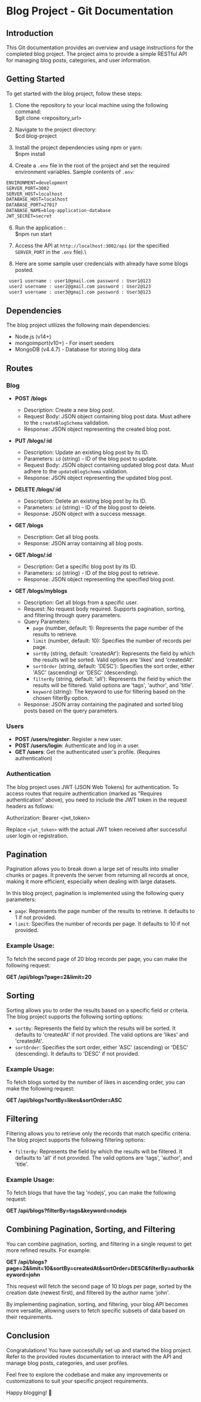 # Blog Project - Git Documentation

## Introduction

This Git documentation provides an overview and usage instructions for the completed blog project. The project aims to provide a simple RESTful API for managing blog posts, categories, and user information.

## Getting Started

To get started with the blog project, follow these steps:

1. Clone the repository to your local machine using the following command:\
$git clone <repository_url>

2. Navigate to the project directory:\
$cd blog-project

3. Install the project dependencies using npm or yarn:\
$npm install

4. Create a `.env` file in the root of the project and set the required environment variables. Sample contents of `.env`:
```` diff
ENVIRONMENT=development
SERVER_PORT=3002
SERVER_HOST=localhost
DATABASE_HOST=localhost
DATABASE_PORT=27017
DATABASE_NAME=blog-application-database
JWT_SECRET=secret
````

6. Run the application :\
$npm run start

7. Access the API at `http://localhost:3002/api` (or the specified `SERVER_PORT` in the `.env` file).\
8. Here are some sample user credencials with already have some blogs posted.
```` diff
 user1 username : user1@gmail.com password : User1@123
 user2 username : user2@gmail.com password : User2@123
 user3 username : user3@gmail.com password : User3@123
````

## Dependencies

The blog project utilizes the following main dependencies:

- Node.js (v14+)
- mongoimport(v10+) - For insert seeders
- MongoDB (v4.4.7) - Database for storing blog data

## Routes


### Blog

- **POST /blogs**
  - Description: Create a new blog post.
  - Request Body: JSON object containing blog post data. Must adhere to the `createBlogSchema` validation.
  - Response: JSON object representing the created blog post.


- **PUT /blogs/:id**
  - Description: Update an existing blog post by its ID.
  - Parameters: `id` (string) - ID of the blog post to update.
  - Request Body: JSON object containing updated blog post data. Must adhere to the `updateBlogSchema` validation.
  - Response: JSON object representing the updated blog post.


- **DELETE /blogs/:id**
  - Description: Delete an existing blog post by its ID.
  - Parameters: `id` (string) - ID of the blog post to delete.
  - Response: JSON object with a success message.


- **GET /blogs**
  - Description: Get all blog posts.
  - Response: JSON array containing all blog posts.


- **GET /blogs/:id**
  - Description: Get a specific blog post by its ID.
  - Parameters: `id` (string) - ID of the blog post to retrieve.
  - Response: JSON object representing the specified blog post.

- **GET /blogs/myblogs**
  - Description: Get all blogs from a specific user.
  - Request: No request body required. Supports pagination, sorting, and filtering through query parameters.
  - Query Parameters:
    - `page` (number, default: 1): Represents the page number of the results to retrieve.
    - `limit` (number, default: 10): Specifies the number of records per page.
    - `sortBy` (string, default: 'createdAt'): Represents the field by which the results will be sorted. Valid options are 'likes' and 'createdAt'.
    - `sortOrder` (string, default: 'DESC'): Specifies the sort order, either 'ASC' (ascending) or 'DESC' (descending).
    - `filterBy` (string, default: 'all'): Represents the field by which the results will be filtered. Valid options are 'tags', 'author', and 'title'.
    - `keyword` (string): The keyword to use for filtering based on the chosen filterBy option.
  - Response: JSON array containing the paginated and sorted blog posts based on the query parameters.



### Users

- **POST /users/register**: Register a new user.
- **POST /users/login**: Authenticate and log in a user.
- **GET /users**: Get the authenticated user's profile. (Requires authentication)
  
### Authentication

The blog project uses JWT (JSON Web Tokens) for authentication. To access routes that require authentication (marked as "Requires authentication" above), you need to include the JWT token in the request headers as follows:

Authorization: Bearer <jwt_token>

Replace `<jwt_token>` with the actual JWT token received after successful user login or registration.


## Pagination

Pagination allows you to break down a large set of results into smaller chunks or pages. It prevents the server from returning all records at once, making it more efficient, especially when dealing with large datasets.

In this blog project, pagination is implemented using the following query parameters:

- `page`: Represents the page number of the results to retrieve. It defaults to 1 if not provided.
- `limit`: Specifies the number of records per page. It defaults to 10 if not provided.

### Example Usage:

To fetch the second page of 20 blog records per page, you can make the following request:

**GET /api/blogs?page=2&limit=20**

## Sorting

Sorting allows you to order the results based on a specific field or criteria. The blog project supports the following sorting options:

- `sortBy`: Represents the field by which the results will be sorted. It defaults to 'createdAt' if not provided. The valid options are 'likes' and 'createdAt'.
- `sortOrder`: Specifies the sort order, either 'ASC' (ascending) or 'DESC' (descending). It defaults to 'DESC' if not provided.

### Example Usage:

To fetch blogs sorted by the number of likes in ascending order, you can make the following request:

**GET /api/blogs?sortBy=likes&sortOrder=ASC**

## Filtering

Filtering allows you to retrieve only the records that match specific criteria. The blog project supports the following filtering options:

- `filterBy`: Represents the field by which the results will be filtered. It defaults to 'all' if not provided. The valid options are 'tags', 'author', and 'title'.

### Example Usage:

To fetch blogs that have the tag 'nodejs', you can make the following request:

**GET /api/blogs?filterBy=tags&keyword=nodejs**

## Combining Pagination, Sorting, and Filtering

You can combine pagination, sorting, and filtering in a single request to get more refined results. For example:

**GET /api/blogs?page=2&limit=10&sortBy=createdAt&sortOrder=DESC&filterBy=author&keyword=john**

This request will fetch the second page of 10 blogs per page, sorted by the creation date (newest first), and filtered by the author name 'john'.

By implementing pagination, sorting, and filtering, your blog API becomes more versatile, allowing users to fetch specific subsets of data based on their requirements.


## Conclusion

Congratulations! You have successfully set up and started the blog project. Refer to the provided routes documentation to interact with the API and manage blog posts, categories, and user profiles.

Feel free to explore the codebase and make any improvements or customizations to suit your specific project requirements.

Happy blogging! 🚀
